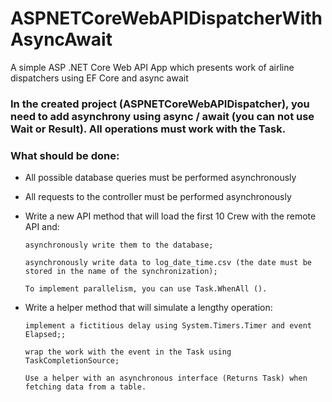 # ASPNETCoreWebAPIDispatcherWithAsyncAwait
A simple ASP .NET Core Web API App which presents work of airline dispatchers using EF Core and async await

### In the created project (ASPNETCoreWebAPIDispatcher), you need to add asynchrony using async / await (you can not use Wait or Result). All operations must work with the Task.

### What should be done:

* All possible database queries must be performed asynchronously

* All requests to the controller must be performed asynchronously

* Write a new API method that will load the first 10 Crew with the remote API and:

      asynchronously write them to the database;
      
      asynchronously write data to log_date_time.csv (the date must be stored in the name of the synchronization);
      
      To implement parallelism, you can use Task.WhenAll ().
* Write a helper method that will simulate a lengthy operation:

      implement a fictitious delay using System.Timers.Timer and event Elapsed;;
      
      wrap the work with the event in the Task using TaskCompletionSource;
      
      Use a helper with an asynchronous interface (Returns Task) when fetching data from a table.
